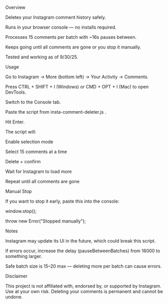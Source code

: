  Overview

Deletes your Instagram comment history safely.

Runs in your browser console — no installs required.

Processes 15 comments per batch with ~16s pauses between.

Keeps going until all comments are gone or you stop it manually.

Tested and working as of 9/30/25.

 Usage

Go to Instagram → More (bottom left) → Your Activity → Comments.

Press CTRL + SHIFT + I (Windows) or CMD + OPT + I (Mac) to open DevTools.

Switch to the Console tab.

Paste the script from insta-comment-deleter.js
.

Hit Enter.

The script will:

Enable selection mode

Select 15 comments at a time

Delete + confirm

Wait for Instagram to load more

Repeat until all comments are gone

 Manual Stop

If you want to stop it early, paste this into the console:

window.stop();

throw new Error("Stopped manually");

 Notes

Instagram may update its UI in the future, which could break this script.

If errors occur, increase the delay (pauseBetweenBatches) from 16000 to something larger.

Safe batch size is 15–20 max — deleting more per batch can cause errors.

 Disclaimer

This project is not affiliated with, endorsed by, or supported by Instagram.
Use at your own risk. Deleting your comments is permanent and cannot be undone.
